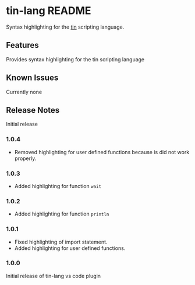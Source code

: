 # tin-lang README

Syntax highlighting for the [tin](https://github.com/RednibCoding/tinvm) scripting language.

## Features

Provides syntax highlighting for the tin scripting language

## Known Issues

Currently none

## Release Notes

Initial release

### 1.0.4

- Removed highlighting for user defined functions because is did not work properly.

### 1.0.3

- Added highlighting for function `wait`

### 1.0.2

- Added highlighting for function `println`

### 1.0.1

- Fixed highlighting of import statement.
- Added highlighting for user defined functions.

### 1.0.0

Initial release of tin-lang vs code plugin